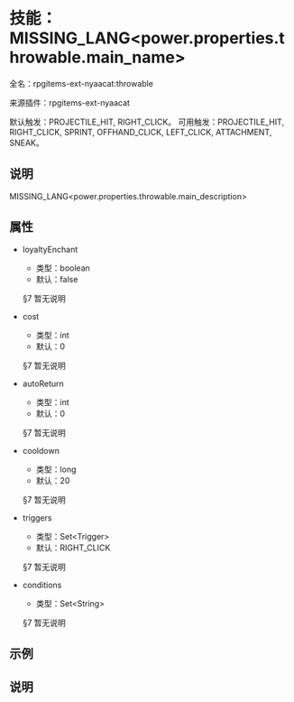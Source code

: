 # 技能：MISSING_LANG<power.properties.throwable.main_name>

<!-- 本文件是通过游戏内 `/rpgitem gen-wiki` 命令生成的。 -->
<!-- 请只在对应的 "beginCustomXXXX" 与 "endCustomXXXX" 间编辑。  -->
<!-- 如果您想修改技能或其属性的描述， -->
<!-- 请修改 "resources/lang/zh_CN.yml" 中对应的项。 -->

全名：rpgitems-ext-nyaacat:throwable

来源插件：rpgitems-ext-nyaacat

默认触发：PROJECTILE_HIT, RIGHT_CLICK。 可用触发：PROJECTILE_HIT, RIGHT_CLICK, SPRINT, OFFHAND_CLICK, LEFT_CLICK, ATTACHMENT, SNEAK。

<!-- beginCustomHeader -->
<!-- endCustomHeader -->

## 说明

MISSING_LANG<power.properties.throwable.main_description>
<!-- beginCustomDescription -->
<!-- endCustomDescription -->

## 属性

* loyaltyEnchant

  * 类型：boolean
  * 默认：false

  §7 暂无说明

* cost

  * 类型：int
  * 默认：0

  §7 暂无说明

* autoReturn

  * 类型：int
  * 默认：0

  §7 暂无说明

* cooldown

  * 类型：long
  * 默认：20

  §7 暂无说明

* triggers

  * 类型：Set&lt;Trigger&gt;
  * 默认：RIGHT_CLICK

  §7 暂无说明

* conditions

  * 类型：Set&lt;String&gt;

  §7 暂无说明

<!-- beginCustomProperties -->
<!-- endCustomProperties -->

## 示例

<!-- beginCustomExample -->
<!-- endCustomExample -->

## 说明

<!-- beginCustomNote -->
<!-- endCustomNote -->